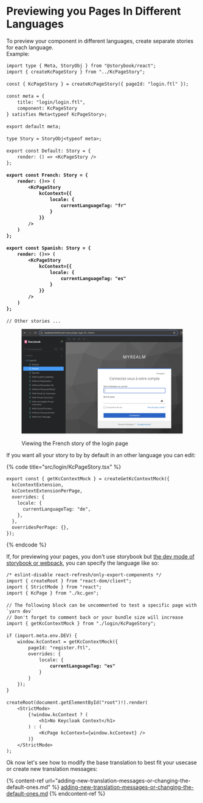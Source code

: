 # Previewing you Pages In Different Languages

To preview your component in different languages, create separate stories for each language.\
Example:

<pre class="language-tsx" data-title="src/login/pages/Login.stories.tsx"><code class="lang-tsx">import type { Meta, StoryObj } from "@storybook/react";
import { createKcPageStory } from "../KcPageStory";

const { KcPageStory } = createKcPageStory({ pageId: "login.ftl" });

const meta = {
    title: "login/login.ftl",
    component: KcPageStory
} satisfies Meta&#x3C;typeof KcPageStory>;

export default meta;

type Story = StoryObj&#x3C;typeof meta>;

export const Default: Story = {
    render: () => &#x3C;KcPageStory />
};

<strong>export const French: Story = {
</strong><strong>    render: ()=> (
</strong><strong>        &#x3C;KcPageStory
</strong><strong>            kcContext={{
</strong><strong>                locale: {
</strong><strong>                    currentLanguageTag: "fr"
</strong><strong>                }
</strong><strong>            }}
</strong><strong>        />
</strong><strong>    )
</strong><strong>};
</strong>
<strong>export const Spanish: Story = {
</strong><strong>    render: ()=> (
</strong><strong>        &#x3C;KcPageStory
</strong><strong>            kcContext={{
</strong><strong>                locale: {
</strong><strong>                    currentLanguageTag: "es"
</strong><strong>                }
</strong><strong>            }}
</strong><strong>        />
</strong><strong>    )
</strong><strong>};
</strong>
// Other stories ...
</code></pre>

<figure><img src="../.gitbook/assets/image (5).png" alt=""><figcaption><p>Viewing the French story of the login page</p></figcaption></figure>

If you want all your story to by by default in an other language you can edit:

{% code title="src/login/KcPageStory.tsx" %}
```tsx
export const { getKcContextMock } = createGetKcContextMock({
  kcContextExtension,
  kcContextExtensionPerPage,
  overrides: {
    locale: {
      currentLanguageTag: "de",
    },
  },
  overridesPerPage: {},
});
```
{% endcode %}

If, for previewing your pages, you don't use storybook but [the dev mode of storybook or webpack](../testing-your-theme/with-vite-or-webpack-in-dev-mode.md), you can specify the language like so:

<pre class="language-tsx" data-title="src/main.tsx"><code class="lang-tsx">/* eslint-disable react-refresh/only-export-components */
import { createRoot } from "react-dom/client";
import { StrictMode } from "react";
import { KcPage } from "./kc.gen";

// The following block can be uncommented to test a specific page with `yarn dev`
// Don't forget to comment back or your bundle size will increase
import { getKcContextMock } from "./login/KcPageStory";

if (import.meta.env.DEV) {
    window.kcContext = getKcContextMock({
        pageId: "register.ftl",
        overrides: {
            locale: {
<strong>                currentLanguageTag: "es"
</strong>            }
        }
    });
}

createRoot(document.getElementById("root")!).render(
    &#x3C;StrictMode>
        {!window.kcContext ? (
            &#x3C;h1>No Keycloak Context&#x3C;/h1>
        ) : (
            &#x3C;KcPage kcContext={window.kcContext} />
        )}
    &#x3C;/StrictMode>
);
</code></pre>

Ok now let's see how to modify the base translation to best fit your usecase or create new translation messages:&#x20;

{% content-ref url="adding-new-translation-messages-or-changing-the-default-ones.md" %}
[adding-new-translation-messages-or-changing-the-default-ones.md](adding-new-translation-messages-or-changing-the-default-ones.md)
{% endcontent-ref %}
